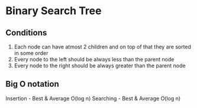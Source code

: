 # Binary Search Tree

## Conditions
1. Each node can have atmost 2 children and on top of that they are sorted in some order
2. Every node to the left should be always less than the parent node 
3. Every node to the right should be always greater than the parent node

## Big O notation
Insertion - Best & Average O(log n)
Searching - Best & Average O(log n)